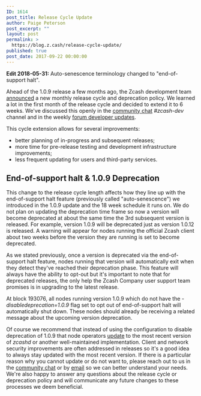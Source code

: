 ```yaml
---
ID: 1614
post_title: Release Cycle Update
author: Paige Peterson
post_excerpt: ""
layout: post
permalink: >
  https://blog.z.cash/release-cycle-update/
published: true
post_date: 2017-09-22 00:00:00
---
```

<strong>Edit 2018-05-31:</strong> Auto-senescence terminology changed to "end-of-support halt".

Ahead of the 1.0.9 release a few months ago, the Zcash development team <a class="reference external" href="/release-cycle-and-lifetimes/">announced</a> a new monthly release cycle and deprecation policy. We learned a lot in the first month of the release cycle and decided to extend it to 6 weeks. We've discussed this openly in the <a class="reference external" href="https://chat.zcashcommunity.com">community chat</a> <cite>#zcash-dev</cite> channel and in the weekly <a class="reference external" href="https://forum.z.cash/c/dev-updates">forum developer updates</a>.

This cycle extension allows for several improvements:
<ul class="simple">
 	<li>better planning of in-progress and subsequent releases;</li>
 	<li>more time for pre-release testing and development infrastructure improvements;</li>
 	<li>less frequent updating for users and third-party services.</li>
</ul>
<div id="auto-senescence-1-0-9-deprecation" class="section">
<h2>End-of-support halt &amp; 1.0.9 Deprecation</h2>
This change to the release cycle length affects how they line up with the end-of-support halt feature (previously called "auto-senescence") we introduced in the 1.0.9 update and the 18 week schedule it runs on. We do not plan on updating the deprecation time frame so now a version will become deprecated at about the same time the 3rd subsequent version is released. For example, version 1.0.9 will be deprecated just as version 1.0.12 is released. A warning will appear for nodes running the official Zcash client about two weeks before the version they are running is set to become deprecated.

As we stated previously, once a version is deprecated via the end-of-support halt feature, nodes running that version will automatically exit when they detect they've reached their deprecation phase. This feature will always have the ability to opt-out but it's important to note that for deprecated releases, the only help the Zcash Company user support team promises is in upgrading to the latest release.

At block 193076, all nodes running version 1.0.9 which do not have the <cite>-disabledeprecation=1.0.9</cite> flag set to opt out of end-of-support halt will automatically shut down. These nodes should already be receiving a related message about the upcoming version deprecation.

Of course we recommend that instead of using the configuration to disable deprecation of 1.0.9 that node operators <a class="reference external" href="https://z.cash/download.html">update</a> to the most recent version of <cite>zcashd</cite> or another well-maintained implementation. Client and network security improvements are often addressed in releases so it's a good idea to always stay updated with the most recent version. If there is a particular reason why you cannot update or do not want to, please reach out to us in the <a class="reference external" href="https://chat.zcashcommunity.com">community chat</a> or by <a class="reference external" href="mailto:info@z.cash">email</a> so we can better understand your needs. We're also happy to answer any questions about the release cycle or deprecation policy and will communicate any future changes to these processes we deem beneficial.